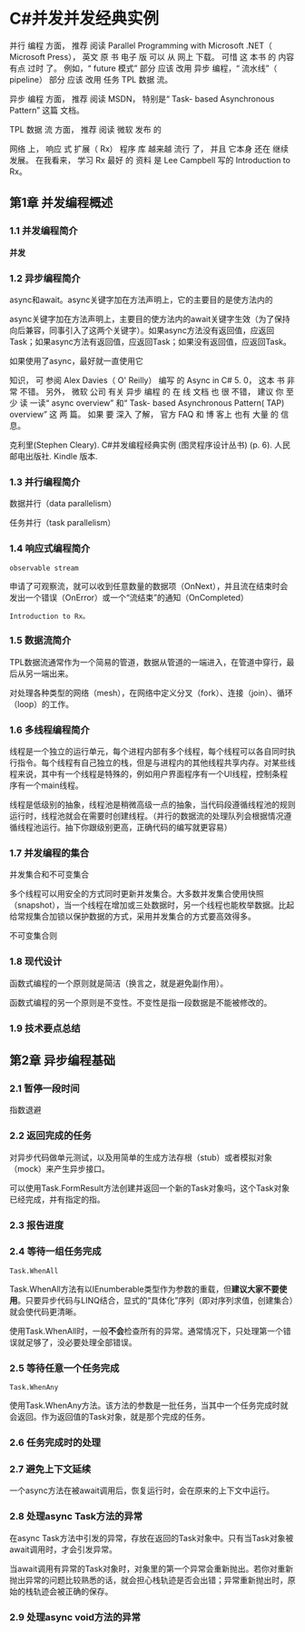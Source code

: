 # C#并发并发经典实例 #

并行 编程 方面， 推荐 阅读 Parallel Programming with Microsoft .NET（ Microsoft Press）， 英文 原 书 电子 版 可以 从 网上 下载。 可惜 这 本书 的 内容 有点 过时 了。 例如，“ future 模式” 部分 应该 改用 异步 编程，“ 流水线”（ pipeline） 部分 应该 改用 任务 TPL 数据 流。

异步 编程 方面， 推荐 阅读 MSDN， 特别是“ Task- based Asynchronous Pattern” 这篇 文档。

TPL 数据 流 方面， 推荐 阅读 微软 发布 的

网络 上， 响应 式 扩展（ Rx） 程序 库 越来越 流行 了， 并且 它本身 还在 继续 发展。 在我看来， 学习 Rx 最好 的 资料 是 Lee Campbell 写的 Introduction to Rx。

## 第1章 并发编程概述 ##

### 1.1 并发编程简介 ###

**并发**

### 1.2 异步编程简介 ###

async和await。async关键字加在方法声明上，它的主要目的是使方法内的

async关键字加在方法声明上，主要目的使方法内的await关键字生效（为了保持向后兼容，同事引入了这两个关键字）。如果async方法没有返回值，应返回Task<T>；如果async方法有返回值，应返回Task<T>；如果没有返回值，应返回Task。

如果使用了async，最好就一直使用它

知识， 可 参阅 Alex Davies（ O' Reilly） 编写 的 Async in 
C# 5. 0， 这本 书 非常 不错。 另外， 微软 公司 有关 异步 编程 的 在 线 文档 也 很 不错， 建议 你 至少 读 一读“ async overview” 和“ Task- based Asynchronous Pattern( TAP) overview” 这 两 篇。 如果 要 深入 了解， 官方 FAQ 和 博 客上 也有 大量 的 信息。

克利里(Stephen Cleary). C#并发编程经典实例 (图灵程序设计丛书) (p. 6). 人民邮电出版社. Kindle 版本. 

### 1.3 并行编程简介 ###

数据并行（data parallelism）

任务并行（task parallelism）

### 1.4 响应式编程简介 ###

	observable stream

申请了可观察流，就可以收到任意数量的数据项（OnNext），并且流在结束时会发出一个错误（OnError）或一个“流结束”的通知（OnCompleted）

	Introduction to Rx。

### 1.5 数据流简介 ###

TPL数据流通常作为一个简易的管道，数据从管道的一端进入，在管道中穿行，最后从另一端出来。

对处理各种类型的网络（mesh），在网络中定义分叉（fork）、连接（join）、循环（loop）的工作。

### 1.6 多线程编程简介 ###

线程是一个独立的运行单元，每个进程内部有多个线程，每个线程可以各自同时执行指令。每个线程有自己独立的栈，但是与进程内的其他线程共享内存。对某些线程来说，其中有一个线程是特殊的，例如用户界面程序有一个UI线程，控制条程序有一个main线程。

线程是低级别的抽象，线程池是稍微高级一点的抽象，当代码段遵循线程池的规则运行时，线程池就会在需要时创建线程。（并行的数据流的处理队列会根据情况遵循线程池运行。抽下你跟级别更高，正确代码的编写就更容易）

### 1.7 并发编程的集合 ###

并发集合和不可变集合

多个线程可以用安全的方式同时更新并发集合。大多数并发集合使用快照（snapshot），当一个线程在增加或三处数据时，另一个线程也能枚举数据。比起给常规集合加锁以保护数据的方式，采用并发集合的方式要高效得多。

不可变集合则

### 1.8 现代设计 ###

函数式编程的一个原则就是简洁（换言之，就是避免副作用）。

函数式编程的另一个原则是不变性。不变性是指一段数据是不能被修改的。

### 1.9 技术要点总结 ###

## 第2章 异步编程基础 ##

### 2.1 暂停一段时间 ###

指数退避

### 2.2 返回完成的任务 ###

对异步代码做单元测试，以及用简单的生成方法存根（stub）或者模拟对象（mock）来产生异步接口。

可以使用Task.FormResult方法创建并返回一个新的Task<T>对象吗，这个Task对象已经完成，并有指定的指。

### 2.3 报告进度 ###

### 2.4 等待一组任务完成 ###

	Task.WhenAll

Task.WhenAll方法有以IEnumberable类型作为参数的重载，但**建议大家不要使用**。只要异步代码与LINQ结合，显式的“具体化”序列（即对序列求值，创建集合）就会使代码更清晰。

使用Task.WhenAll时，一般**不会**检查所有的异常。通常情况下，只处理第一个错误就足够了，没必要处理全部错误。

### 2.5 等待任意一个任务完成 ###

	Task.WhenAny

使用Task.WhenAny方法。该方法的参数是一批任务，当其中一个任务完成时就会返回。作为返回值的Task对象，就是那个完成的任务。

### 2.6 任务完成时的处理 ###

### 2.7 避免上下文延续 ###

一个async方法在被await调用后，恢复运行时，会在原来的上下文中运行。

### 2.8 处理async Task方法的异常 ###

在async Task方法中引发的异常，存放在返回的Task对象中。只有当Task对象被await调用时，才会引发异常。

当await调用有异常的Task对象时，对象里的第一个异常会重新抛出。若你对重新抛出异常的问题比较熟悉的话，就会担心栈轨迹是否会出错；异常重新抛出时，原始的栈轨迹会被正确的保存。

### 2.9 处理async void方法的异常 ###






